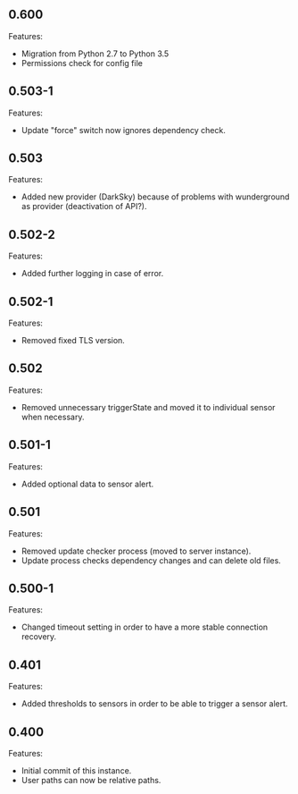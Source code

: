 ## 0.600

Features:

* Migration from Python 2.7 to Python 3.5
* Permissions check for config file


## 0.503-1

Features:

* Update "force" switch now ignores dependency check.


## 0.503

Features:

* Added new provider (DarkSky) because of problems with wunderground as provider (deactivation of API?).


## 0.502-2

Features:

* Added further logging in case of error.


## 0.502-1

Features:

* Removed fixed TLS version.


## 0.502

Features:

* Removed unnecessary triggerState and moved it to individual sensor when necessary.


## 0.501-1

Features:

* Added optional data to sensor alert.


## 0.501

Features:

* Removed update checker process (moved to server instance).
* Update process checks dependency changes and can delete old files.


## 0.500-1

Features:

* Changed timeout setting in order to have a more stable connection recovery.


## 0.401

Features:

* Added thresholds to sensors in order to be able to trigger a sensor alert.


## 0.400

Features:

* Initial commit of this instance.
* User paths can now be relative paths.